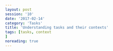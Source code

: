 ```yaml
--- 
layout: post 
session: '10' 
date: '2017-02-14' 
category: 'Tasks' 
title: 'Understanding tasks and their contexts' 
tags: [tasks, context			] 
noreading: true
--- 
```


<excerpt/>
